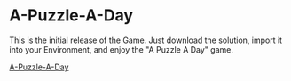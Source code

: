 # A-Puzzle-A-Day

This is the initial release of the Game. Just download the solution, import it into your Environment, and enjoy the "A Puzzle A Day" game. 

[A-Puzzle-A-Day](https://youtu.be/_pycKwIJ5DQ)
